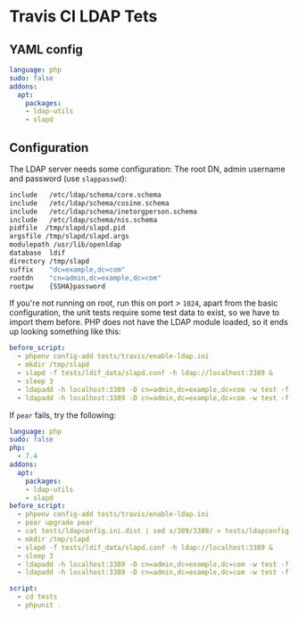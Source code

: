 # Travis CI LDAP Tets 

## YAML config 

```yaml
language: php
sudo: false
addons:
  apt:
    packages:
    - ldap-utils
    - slapd
```

## Configuration

The LDAP server needs some configuration: The root DN, admin username and password (use `slappasswd`):

```bash
include   /etc/ldap/schema/core.schema
include   /etc/ldap/schema/cosine.schema
include   /etc/ldap/schema/inetorgperson.schema
include   /etc/ldap/schema/nis.schema
pidfile  /tmp/slapd/slapd.pid
argsfile /tmp/slapd/slapd.args
modulepath /usr/lib/openldap
database  ldif
directory /tmp/slapd
suffix    "dc=example,dc=com"
rootdn    "cn=admin,dc=example,dc=com"
rootpw    {SSHA}password
```
If you're not running on root, run this on port > `1024`, apart from the basic configuration, the unit tests require some test data to exist, so we have to import them before. PHP does not have the LDAP module loaded, so it ends up looking something like this:

```yaml
before_script:
  - phpenv config-add tests/travis/enable-ldap.ini
  - mkdir /tmp/slapd
  - slapd -f tests/ldif_data/slapd.conf -h ldap://localhost:3389 &
  - sleep 3
  - ldapadd -h localhost:3389 -D cn=admin,dc=example,dc=com -w test -f tests/ldif_data/base.ldif
  - ldapadd -h localhost:3389 -D cn=admin,dc=example,dc=com -w test -f tests/ldif_data/INITIAL_TESTDATA.ldif
```

If `pear` fails, try the following:

```yaml
language: php
sudo: false
php:
  - 7.4
addons:
  apt:
    packages:
    - ldap-utils
    - slapd
before_script:
  - phpenv config-add tests/travis/enable-ldap.ini
  - pear upgrade pear
  - cat tests/ldapconfig.ini.dist | sed s/389/3389/ > tests/ldapconfig.ini
  - mkdir /tmp/slapd
  - slapd -f tests/ldif_data/slapd.conf -h ldap://localhost:3389 &
  - sleep 3
  - ldapadd -h localhost:3389 -D cn=admin,dc=example,dc=com -w test -f tests/ldif_data/base.ldif
  - ldapadd -h localhost:3389 -D cn=admin,dc=example,dc=com -w test -f tests/ldif_data/INITIAL_TESTDATA.ldif

script:
  - cd tests
  - phpunit .
 ```
